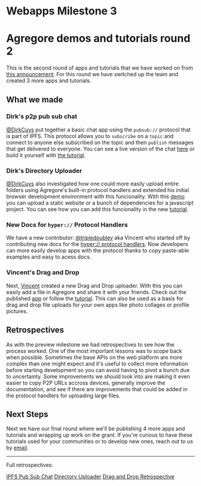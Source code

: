# Webapps Milestone 3

# Agregore demos and tutorials round 2

This is the second round of apps and tutorials that we have worked on from [this announcement](/blog/2023/01/demos-and-tutorials-announcement).
For this round we have switched up the team and created 3 more apps and tutorials.

## What we made

### Dirk's p2p pub sub chat

[@DirkCuys](https://github.com/dirkcuys) put together a basic chat app using the `pubsub://` protocol that is part of IPFS. This protocol allows you to `subscribe` on a `topic` and connect to anyone else subscribed on the topic and then `publish` messages that get delivered to everyone. You can see a live version of the chat [here](/docs/examples/ipfs-pub-sub-chat/) or build it yourself with [the tutorial](/docs/tutorials/ipfs-pub-sub-chat).

### Dirk's Directory Uploader

[@DirkCuys](https://github.com/dirkcuys) also investigated how one could more easily upload entire folders using Agregore's built-in protocol handlers and extended his initial browser development environment with this funcionality. With this [demo](/docs/examples/browser-devenv-2/) you can upload a static website or a bunch of dependencies for a javascript project. You can see how you can add this funcionality in the new [tutorial](/docs/tutorials/ipfs-dir-upload/).

### New Docs for `hyper://` Protocol Handlers

We have a new contributor: [@tripledoublev](https://github.com/tripledoublev) aka Vincent who started off by contributing new docs for the [hyper:// protocol handlers](/docs/hypercore-protocol-handlers). Now developers can more easily develop apps with the protocol thanks to copy paste-able examples and easy to acess docs.

### Vincent's Drag and Drop

Next, [Vincent](https://github.com/tripledoublev) created a new Drag and Drop uploader. With this you can easily add a file in Agregore and share it with your friends. Check out the published [app](/docs/examples/drag-and-drop/) or follow the [tutorial](/docs/tutorials/drag-and-drop). This can also be used as a basis for drag and drop file uploads for your own apps like photo collages or profile pictures.

## Retrospectives

As with the preview milestone we had retrospectives to see how the process worked. One of the most important lessons was to scope back when possible. Sometimes the base APIs on the web platform are more complex than one might expect and it's useful to collect more information before starting development so you can avoid having to pivot a bunch due to uncertainty. Some improvements we should look into are making it even easier to copy P2P URLs accross devices, generally improve the documentation, and see if there are improvements that could be added in the protocol handlers for uploading large files.

## Next Steps

Next we have our final round where we'll be publishing 4 more apps and tutorials and wrapping up work on the grant. If you're curious to have these tutorials used for your communities or to develop new ones, reach out to us by [email](mailto:contact@mauve.moe).

---

Full retrospectives:

[IPFS Pub Sub Chat](/blog/2023/11/ipfs-pub-sub-chat-retro)
[Directory Uploader](/blog/2023/12/ipfs-dir-upload-retrospective)
[Drag and Drop Retrospective](/blog/2023/11/drag-and-drop-retrospective)
